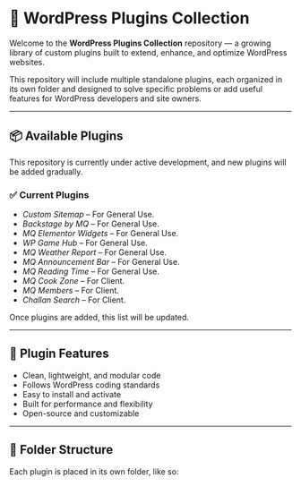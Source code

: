 # 🧩 WordPress Plugins Collection

Welcome to the **WordPress Plugins Collection** repository — a growing library of custom plugins built to extend, enhance, and optimize WordPress websites.

This repository will include multiple standalone plugins, each organized in its own folder and designed to solve specific problems or add useful features for WordPress developers and site owners.

---

## 📦 Available Plugins

This repository is currently under active development, and new plugins will be added gradually.

### ✅ Current Plugins

- *Custom Sitemap* – For General Use.
- *Backstage by MQ* – For General Use.
- *MQ Elementor Widgets* – For General Use.
- *WP Game Hub* – For General Use.
- *MQ Weather Report* – For General Use.
- *MQ Announcement Bar* – For General Use.
- *MQ Reading Time* – For General Use.
- *MQ Cook Zone* – For Client.
- *MQ Members* – For Client.
- *Challan Search* – For Client.

Once plugins are added, this list will be updated.

---

## 🚀 Plugin Features

- Clean, lightweight, and modular code
- Follows WordPress coding standards
- Easy to install and activate
- Built for performance and flexibility
- Open-source and customizable

---

## 📁 Folder Structure

Each plugin is placed in its own folder, like so:

